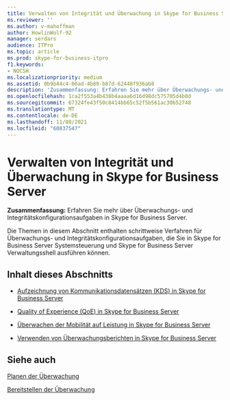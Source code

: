 ```yaml
---
title: Verwalten von Integrität und Überwachung in Skype for Business Server
ms.reviewer: ''
ms.author: v-mahoffman
author: HowlinWolf-92
manager: serdars
audience: ITPro
ms.topic: article
ms.prod: skype-for-business-itpro
f1.keywords:
- NOCSH
ms.localizationpriority: medium
ms.assetid: 0b9b44c4-06ad-4b89-b87d-62448f936ab8
description: 'Zusammenfassung: Erfahren Sie mehr über Überwachungs- und Integritätskonfigurationsaufgaben in Skype for Business Server.'
ms.openlocfilehash: 1ca2f553a4b438b4aaaa6d16d98dc575705d4b0d
ms.sourcegitcommit: 67324fe43f50c8414bb65c52f5b561ac30b52748
ms.translationtype: MT
ms.contentlocale: de-DE
ms.lasthandoff: 11/08/2021
ms.locfileid: "60837547"
---
```

# <a name="manage-health-and-monitoring-in-skype-for-business-server"></a>Verwalten von Integrität und Überwachung in Skype for Business Server

**Zusammenfassung:** Erfahren Sie mehr über Überwachungs- und Integritätskonfigurationsaufgaben in Skype for Business Server.

Die Themen in diesem Abschnitt enthalten schrittweise Verfahren für Überwachungs- und Integritätskonfigurationsaufgaben, die Sie in Skype for Business Server Systemsteuerung und Skype for Business Server Verwaltungsshell ausführen können.

## <a name="in-this-section"></a>Inhalt dieses Abschnitts

- [Aufzeichnung von Kommunikationsdatensätzen (KDS) in Skype for Business Server](call-detail-recording-cdr.md)

- [Quality of Experience (QoE) in Skype for Business Server](quality-of-experience.md)

- [Überwachen der Mobilität auf Leistung in Skype for Business Server](monitor-mobility-performance.md)

- [Verwenden von Überwachungsberichten in Skype for Business Server](monitoring-reports.md)

## <a name="see-also"></a>Siehe auch



[Planen der Überwachung](/previous-versions/office/lync-server-2013/lync-server-2013-planning-for-monitoring)

[Bereitstellen der Überwachung](/previous-versions/office/lync-server-2013/lync-server-2013-deploying-monitoring)